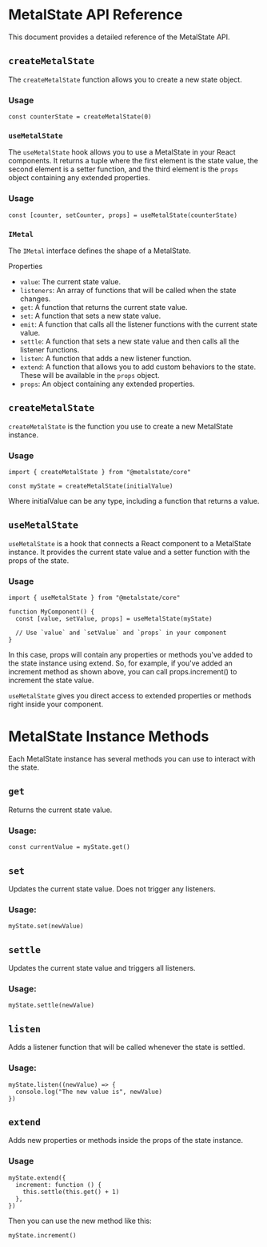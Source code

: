 # MetalState API Reference

This document provides a detailed reference of the MetalState API.

## `createMetalState`

The `createMetalState` function allows you to create a new state object.

### Usage

```tsx
const counterState = createMetalState(0)
```

### `useMetalState`

The `useMetalState` hook allows you to use a MetalState in your React components. It returns a tuple where the first element is the state value, the second element is a setter function, and the third element is the `props` object containing any extended properties.

### Usage

```tsx
const [counter, setCounter, props] = useMetalState(counterState)
```

### `IMetal`

The `IMetal` interface defines the shape of a MetalState.

Properties

- `value`: The current state value.
- `listeners`: An array of functions that will be called when the state changes.
- `get`: A function that returns the current state value.
- `set`: A function that sets a new state value.
- `emit`: A function that calls all the listener functions with the current state value.
- `settle`: A function that sets a new state value and then calls all the listener functions.
- `listen`: A function that adds a new listener function.
- `extend`: A function that allows you to add custom behaviors to the state. These will be available in the `props` object.
- `props`: An object containing any extended properties.

## `createMetalState`

`createMetalState` is the function you use to create a new MetalState instance.

### Usage

```tsx
import { createMetalState } from "@metalstate/core"

const myState = createMetalState(initialValue)
```

Where initialValue can be any type, including a function that returns a value.

## `useMetalState`

`useMetalState` is a hook that connects a React component to a MetalState instance. It provides the current state value and a setter function with the props of the state.

### Usage

```tsx
import { useMetalState } from "@metalstate/core"

function MyComponent() {
  const [value, setValue, props] = useMetalState(myState)

  // Use `value` and `setValue` and `props` in your component
}
```

In this case, props will contain any properties or methods you've added to the state instance using extend. So, for example, if you've added an increment method as shown above, you can call props.increment() to increment the state value.

`useMetalState` gives you direct access to extended properties or methods right inside your component.

# MetalState Instance Methods

Each MetalState instance has several methods you can use to interact with the state.

## `get`

Returns the current state value.

### Usage:

```tsx
const currentValue = myState.get()
```

## `set`

Updates the current state value. Does not trigger any listeners.

### Usage:

```tsx
myState.set(newValue)
```

## `settle`

Updates the current state value and triggers all listeners.

### Usage:

```tsx
myState.settle(newValue)
```

## `listen`

Adds a listener function that will be called whenever the state is settled.

### Usage:

```tsx
myState.listen((newValue) => {
  console.log("The new value is", newValue)
})
```

## `extend`

Adds new properties or methods inside the props of the state instance.

### Usage

```tsx
myState.extend({
  increment: function () {
    this.settle(this.get() + 1)
  },
})
```

Then you can use the new method like this:

```tsx
myState.increment()
```
